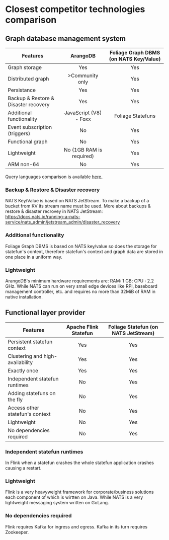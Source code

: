 # Closest competitor technologies comparison

## Graph database management system
| Features | ArangoDB | Foliage Graph DBMS (on NATS Key/Value) |
|----------|:-------------:|:------:|
| Graph storage |  Yes | Yes |
| Distributed graph |    >Community only   | Yes |
| Persistance | Yes | Yes |
| Backup & Restore & Disaster recovery | Yes | Yes |
| Additional functionality | JavaScript (V8) - Foxx | Foliage Statefuns |
| Event subscription (triggers) | No | Yes |
| Functional graph | No | Yes |
| Lightweight | No (1GB RAM is required) | Yes |
| ARM non-64 | No | Yes |

Query languages comparison is available [here.](./jpgql.md#comparison-with-other-graph-query-languages)

### Backup & Restore & Disaster recovery
NATS Key/Value is based on NATS JetStream. To make a backup of a bucket from KV its stream name must be used. More about backups & restore & disaster recrovey in NATS JetStream:  
https://docs.nats.io/running-a-nats-service/nats_admin/jetstream_admin/disaster_recovery

### Additional functionality
Foliage Graph DBMS is based on NATS key/value so does the storage for statefun's context, therefore statefun's context and graph data are stored in one place in a uniform way.

### Lightweight
ArangoDB's minimum hardware requirements are: RAM: 1 GB; CPU : 2.2 GHz. While NATS can run on very small edge devices like RPI, baseboard management controller, etc. and requires no more than 32MiB of RAM in native installation.

## Functional layer provider
| Features | Apache Flink Statefun | Foliage Statefun (on NATS JetStream) |
|----------|:-------------:|:------:|
| Persistent statefun context | Yes | Yes |
| Clustering and high-availability | Yes | Yes |
| Exactly once | Yes | Yes |
| Independent statefun runtimes | No | Yes |
| Adding statefuns on the fly | No | Yes |
| Access other statefun's context | No | Yes |
| Lightweight | No | Yes |
| No dependencies required | No | Yes |

### Independent statefun runtimes
In Flink when a statefun crashes the whole statefun application crashes causing a restart.

### Lightweight
Flink is a very heavyweight framework for corporate/business solutions each component of which is wirtten on Java. While NATS is a very lightweight messaging system written on GoLang.

### No dependencies required
Flink requires Kafka for ingress and egress. Kafka in its turn requires Zookeeper.

